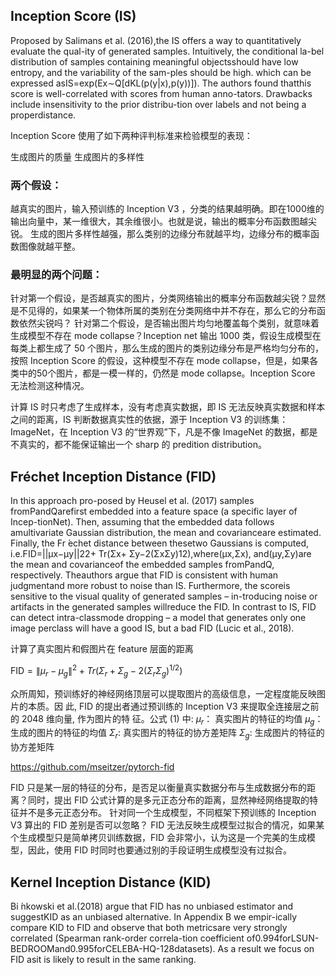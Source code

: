

<!--
 * @version:
 * @Author:  StevenJokess https://github.com/StevenJokess
 * @Date: 2020-12-27 16:56:39
 * @LastEditors:  StevenJokess https://github.com/StevenJokess
 * @LastEditTime: 2020-12-29 20:40:48
 * @Description:
 * @TODO::
 * @Reference:
-->

## Inception Score (IS)

Proposed by Salimans et al. (2016),the  IS  offers  a  way  to  quantitatively  evaluate  the  qual-ity of generated samples.   Intuitively,  the conditional la-bel distribution of samples containing meaningful objectsshould have low entropy,  and the variability of the sam-ples  should  be  high.   which  can  be  expressed  asIS=exp(Ex∼Q[dKL(p(y|x),p(y))]).  The authors found thatthis score is well-correlated with scores from human anno-tators. Drawbacks include insensitivity to the prior distribu-tion over labels and not being a properdistance.

Inception Score 使用了如下两种评判标准来检验模型的表现：

生成图片的质量
生成图片的多样性


### 两个假设：

越真实的图片，输入预训练的 Inception V3 ，分类的结果越明确。即在1000维的输出向量中，某一维很大，其余维很小。也就是说，输出的概率分布函数图越尖锐。
生成的图片多样性越强，那么类别的边缘分布就越平均，边缘分布的概率函数图像就越平整。

### 最明显的两个问题：

针对第一个假设，是否越真实的图片，分类网络输出的概率分布函数越尖锐？显然是不见得的，如果某一个物体所属的类别在分类网络中并不存在，那么它的分布函数依然尖锐吗？
针对第二个假设，是否输出图片均匀地覆盖每个类别，就意味着生成模型不存在 mode collapse？Inception net 输出 1000 类，假设生成模型在每类上都生成了 50 个图片，那么生成的图片的类别边缘分布是严格均匀分布的，按照 Inception Score 的假设，这种模型不存在 mode collapse，但是，如果各类中的50个图片，都是一模一样的，仍然是 mode collapse。Inception Score 无法检测这种情况。



计算 IS 时只考虑了生成样本，没有考虑真实数据，即 IS 无法反映真实数据和样本之间的距离，IS 判断数据真实性的依据，源于 Inception V3 的训练集： ImageNet，在 Inception V3 的“世界观”下，凡是不像 ImageNet 的数据，都是不真实的，都不能保证输出一个 sharp 的 predition distribution。

## Fréchet Inception Distance (FID)

In this approach pro-posed by Heusel et al. (2017) samples fromPandQarefirst embedded into a feature space (a specific layer of Incep-tionNet). Then, assuming that the embedded data follows amultivariate Gaussian distribution, the mean and covarianceare estimated. Finally, the Fr ́echet distance between thesetwo Gaussians is computed, i.e.FID=||μx−μy||22+ Tr(Σx+ Σy−2(ΣxΣy)12),where(μx,Σx), and(μy,Σy)are the mean and covarianceof the embedded samples fromPandQ, respectively. Theauthors argue that FID is consistent with human judgmentand more robust to noise than IS. Furthermore, the scoreis sensitive to the visual quality of generated samples – in-troducing noise or artifacts in the generated samples willreduce the FID. In contrast to IS, FID can detect intra-classmode dropping – a model that generates only one image perclass will have a good IS, but a bad FID (Lucic et al., 2018).

计算了真实图片和假图片在 feature 层面的距离

$\mathrm{FID}=\left\|\mu_{r}-\mu_{g}\right\|^{2}+T r\left(\Sigma_{r}+\Sigma_{g}-2\left(\Sigma_{r} \Sigma_{g}\right)^{1 / 2}\right)$

众所周知，预训练好的神经网络顶层可以提取图片的高级信息，一定程度能反映图片的本质。因 此, $\mathrm{FID}$ 的提出者通过预训练的 Inception $\mathrm{V} 3$ 来提取全连接层之前的 2048 维向量, 作为图片的特 征。公式 (1) 中:
$\mu_{r} ：$ 真实图片的特征的均值
$\mu_{g} ：$ 生成的图片的特征的均值
$\Sigma_{r}:$ 真实图片的特征的协方差矩阵
$\Sigma_{g}:$ 生成图片的特征的协方差矩阵




https://github.com/mseitzer/pytorch-fid

FID 只是某一层的特征的分布，是否足以衡量真实数据分布与生成数据分布的距离？同时，提出 FID 公式计算的是多元正态分布的距离，显然神经网络提取的特征并不是多元正态分布。
针对同一个生成模型，不同框架下预训练的 Inception V3 算出的 FID 差别是否可以忽略？
FID 无法反映生成模型过拟合的情况，如果某个生成模型只是简单拷贝训练数据，FID 会非常小，认为这是一个完美的生成模型，因此，使用 FID 时同时也要通过别的手段证明生成模型没有过拟合。

## Kernel Inception Distance (KID)

Bi ́nkowski   et   al.(2018) argue that FID has no unbiased estimator and suggestKID as an unbiased alternative. In Appendix B we empir-ically compare KID to FID and observe that both metricsare very strongly correlated (Spearman rank-order correla-tion coefficient of0.994forLSUN-BEDROOMand0.995forCELEBA-HQ-128datasets). As a result we focus on FID asit is likely to result in the same ranking.

[1]: https://arxiv.org/abs/1807.04720
